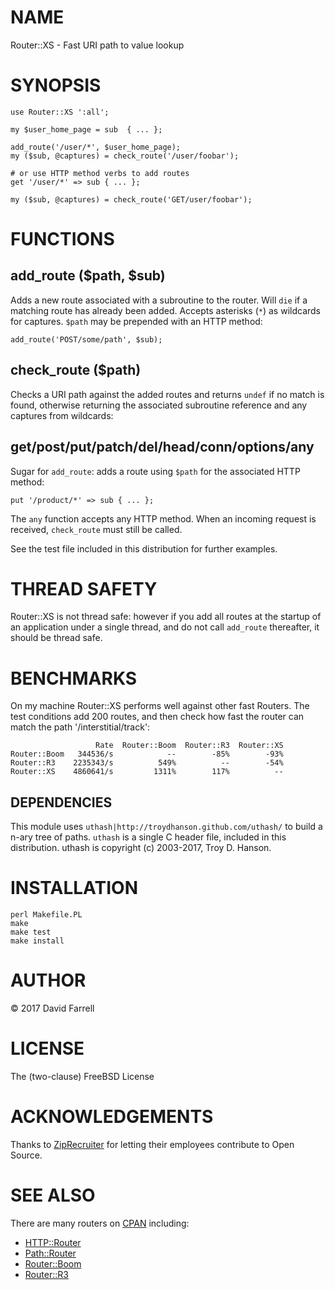 # NAME

Router::XS - Fast URI path to value lookup

# SYNOPSIS

    use Router::XS ':all';

    my $user_home_page = sub  { ... };

    add_route('/user/*', $user_home_page);
    my ($sub, @captures) = check_route('/user/foobar');

    # or use HTTP method verbs to add routes
    get '/user/*' => sub { ... };

    my ($sub, @captures) = check_route('GET/user/foobar');

# FUNCTIONS

## add\_route ($path, $sub)

Adds a new route associated with a subroutine to the router. Will `die` if a
matching route has already been added. Accepts asterisks (`*`) as wildcards
for captures. `$path` may be prepended with an HTTP method:

    add_route('POST/some/path', $sub);

## check\_route ($path)

Checks a URI path against the added routes and returns `undef` if no match is
found, otherwise returning the associated subroutine reference and any captures
from wildcards:

## get/post/put/patch/del/head/conn/options/any

Sugar for `add_route`: adds a route using `$path` for the associated HTTP
method:

    put '/product/*' => sub { ... };

The `any` function accepts any HTTP method. When an incoming request is
received, `check_route` must still be called.

See the test file included in this distribution for further examples.

# THREAD SAFETY

Router::XS is not thread safe: however if you add all routes at the startup of
an application under a single thread, and do not call `add_route` thereafter,
it should be thread safe.

# BENCHMARKS

On my machine Router::XS performs well against other fast Routers. The test
conditions add 200 routes, and then check how fast the router can match the
path '/interstitial/track':

                       Rate  Router::Boom  Router::R3  Router::XS
    Router::Boom   344536/s            --        -85%        -93%
    Router::R3    2235343/s          549%          --        -54%
    Router::XS    4860641/s         1311%        117%          --

## DEPENDENCIES

This module uses `uthash|http://troydhanson.github.com/uthash/` to build a
n-ary tree of paths. `uthash` is a single C header file, included in this
distribution. uthash is copyright (c) 2003-2017, Troy D. Hanson.

# INSTALLATION

    perl Makefile.PL
    make
    make test
    make install

# AUTHOR

© 2017 David Farrell

# LICENSE

The (two-clause) FreeBSD License

# ACKNOWLEDGEMENTS

Thanks to [ZipRecruiter](https://www.ziprecruiter.com) for letting their employees contribute to Open Source.

# SEE ALSO

There are many routers on [CPAN](https://metacpan.org/search?size=20&q=Router) including:

- [HTTP::Router](https://metacpan.org/pod/HTTP::Router)
- [Path::Router](https://metacpan.org/pod/Path::Router)
- [Router::Boom](https://metacpan.org/pod/Router::Boom)
- [Router::R3](https://metacpan.org/pod/Router::R3)
